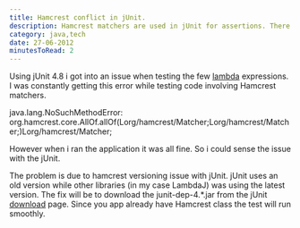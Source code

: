 ```yaml
---
title: Hamcrest conflict in jUnit.
description: Hamcrest matchers are used in jUnit for assertions. There is a weird problem with the version conflict between Hamcrest and jUnit. The solution is been discussed here.
category: java,tech
date: 27-06-2012
minutesToRead: 2
---
```


Using jUnit 4.8 i got into an issue when testing the few [lambda](http://code.google.com/p/lambdaj/ "LambdaJ") expressions. I was constantly getting this error while testing code involving Hamcrest matchers.

java.lang.NoSuchMethodError: org.hamcrest.core.AllOf.allOf(Lorg/hamcrest/Matcher;Lorg/hamcrest/Matcher;)Lorg/hamcrest/Matcher;

However when i ran the application it was all fine. So i could sense the issue with the jUnit.

The problem is due to hamcrest versioning issue with jUnit. jUnit uses an old version while other libraries (in my case LambdaJ) was using the latest version. The fix will be to download the junit-dep-4.\*.jar from the jUnit [download](https://github.com/KentBeck/junit/downloads "gitHub kent beck") page. Since you app already have Hamcrest class the test will run smoothly.
